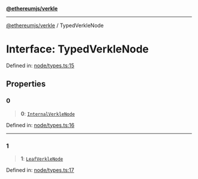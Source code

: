 [**@ethereumjs/verkle**](../README.md)

***

[@ethereumjs/verkle](../README.md) / TypedVerkleNode

# Interface: TypedVerkleNode

Defined in: [node/types.ts:15](https://github.com/Dargon789/ethereumjs-monorepo/blob/master/packages/verkle/src/node/types.ts#L15)

## Properties

### 0

> **0**: [`InternalVerkleNode`](../classes/InternalVerkleNode.md)

Defined in: [node/types.ts:16](https://github.com/Dargon789/ethereumjs-monorepo/blob/master/packages/verkle/src/node/types.ts#L16)

***

### 1

> **1**: [`LeafVerkleNode`](../classes/LeafVerkleNode.md)

Defined in: [node/types.ts:17](https://github.com/Dargon789/ethereumjs-monorepo/blob/master/packages/verkle/src/node/types.ts#L17)
